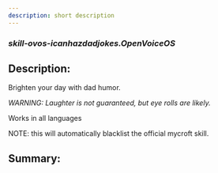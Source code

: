 ```yaml
---
description: short description
---
```


### _skill-ovos-icanhazdadjokes.OpenVoiceOS_  
## Description:  
Brighten your day with dad humor.

_WARNING:  Laughter is not guaranteed, but eye rolls are likely._

Works in all languages

NOTE: this will automatically blacklist the official mycroft skill.  
  
  
  
## Summary:  
